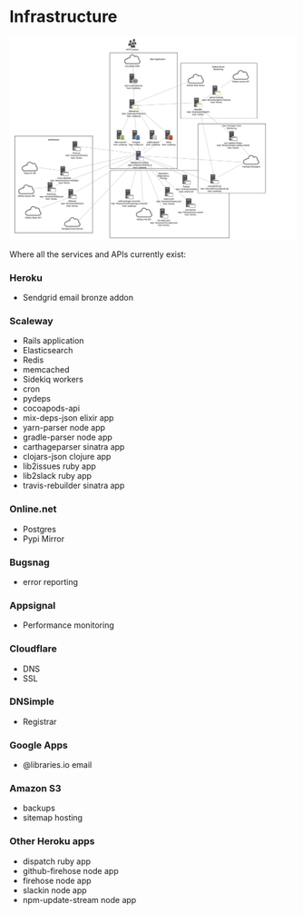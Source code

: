 # Infrastructure

![Overview of Libraries.io architecture](infrastructure.png "Libraries.io Architecture")

Where all the services and APIs currently exist:

### Heroku
- Sendgrid email bronze addon

### Scaleway
- Rails application
- Elasticsearch
- Redis
- memcached
- Sidekiq workers
- cron
- pydeps
- cocoapods-api
- mix-deps-json elixir app
- yarn-parser node app
- gradle-parser node app
- carthageparser sinatra app
- clojars-json clojure app
- lib2issues ruby app
- lib2slack ruby app
- travis-rebuilder sinatra app

### Online.net
- Postgres
- Pypi Mirror

### Bugsnag
- error reporting

### Appsignal
- Performance monitoring

### Cloudflare
- DNS
- SSL

### DNSimple
- Registrar

### Google Apps
- @libraries.io email

### Amazon S3
- backups
- sitemap hosting

### Other Heroku apps
- dispatch ruby app
- github-firehose node app
- firehose node app
- slackin node app
- npm-update-stream node app
